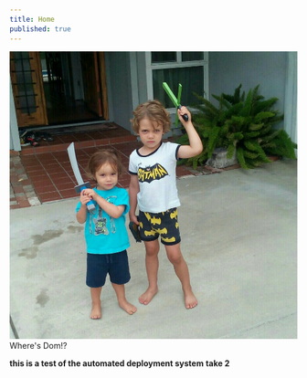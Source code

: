 ```yaml
---
title: Home
published: true
---
```


![](2015-09-01.jpg)  
Where's Dom!?

**this is a test of the automated deployment system**
__take 2__